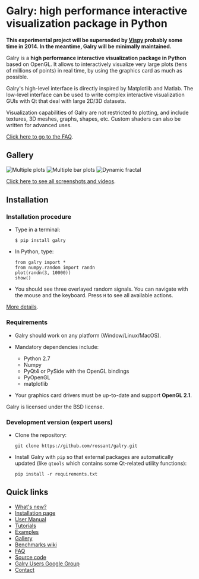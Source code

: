 Galry: high performance interactive visualization package in Python
===================================================================


**This experimental project will be superseded by [Vispy](https://github.com/vispy/vispy) probably some time in 2014. In the meantime, Galry will be minimally maintained.**


Galry is a **high performance interactive visualization package in 
Python** based on OpenGL.
It allows to interactively visualize very large plots (tens of millions of
points) in real time, by using the graphics card as much as possible.

Galry's high-level interface is directly inspired by Matplotlib and Matlab.
The low-level interface can be used to write complex interactive visualization
GUIs with Qt that deal with large 2D/3D datasets.

Visualization capabilities of Galry are not restricted to plotting, and 
include textures, 3D meshes, graphs, shapes, etc. Custom shaders can also be
written for advanced uses.

[Click here to go to the FAQ](https://github.com/rossant/galry/blob/master/docs/faq.md).



Gallery
-------

![Multiple plots](https://raw.github.com/rossant/galry/master/images/thumbnails/img0.jpg)
![Multiple bar plots](https://raw.github.com/rossant/galry/master/images/thumbnails/img1.jpg)
![Dynamic fractal](https://raw.github.com/rossant/galry/master/images/thumbnails/img5.jpg)

[Click here to see all screenshots and videos](https://github.com/rossant/galry/blob/master/docs/gallery.md).


Installation
------------

### Installation procedure

  * Type in a terminal:
        
        $ pip install galry

  * In Python, type:
      
        from galry import *
        from numpy.random import randn
        plot(randn(3, 10000))
        show()
        
  * You should see three overlayed random signals. You can navigate with the
    mouse and the keyboard. Press `H` to see all available actions.

[More details](https://github.com/rossant/galry/wiki/Installation).

### Requirements

  * Galry should work on any platform (Window/Linux/MacOS).
  * Mandatory dependencies include:
  
      * Python 2.7
      * Numpy
      * PyQt4 or PySide with the OpenGL bindings
      * PyOpenGL
      * matplotlib

  * Your graphics card drivers must be up-to-date and support **OpenGL 2.1**.

Galry is licensed under the BSD license.

### Development version (expert users)

  * Clone the repository:
  
        git clone https://github.com/rossant/galry.git
  
  * Install Galry with `pip` so that external packages are automatically
    updated (like `qtools` which contains some Qt-related utility functions):
  
        pip install -r requirements.txt


Quick links
-----------

  * [What's new?](https://github.com/rossant/galry/blob/master/CHANGES.md)
  * [Installation page](https://github.com/rossant/galry/wiki/Installation)
  * [User Manual](https://github.com/rossant/galry/blob/master/docs/manual.md)
  * [Tutorials](https://github.com/rossant/galry/tree/master/tutorials)
  * [Examples](https://github.com/rossant/galry/tree/master/examples)
  * [Gallery](https://github.com/rossant/galry/blob/master/docs/gallery.md)
  * [Benchmarks wiki](https://github.com/rossant/galry/wiki/Benchmarks)
  * [FAQ](https://github.com/rossant/galry/blob/master/docs/faq.md)
  * [Source code](https://github.com/rossant/galry)
  * [Galry Users Google Group](https://groups.google.com/forum/?fromgroups#!forum/galry-users)
  * [Contact](http://cyrille.rossant.net)
  
  

